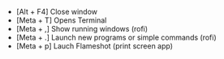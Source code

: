  - [Alt + F4] Close window
 - [Meta + T] Opens Terminal
 - [Meta + ,] Show running windows (rofi)
 - [Meta + .] Launch new programs or simple commands (rofi)
 - [Meta + p] Lauch Flameshot (print screen app)
